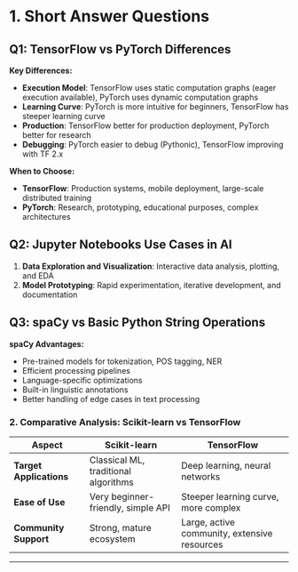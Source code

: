 # 1. Short Answer Questions

## Q1: TensorFlow vs PyTorch Differences
**Key Differences:**
- **Execution Model**: TensorFlow uses static computation graphs (eager execution available), PyTorch uses dynamic computation graphs
- **Learning Curve**: PyTorch is more intuitive for beginners, TensorFlow has steeper learning curve
- **Production**: TensorFlow better for production deployment, PyTorch better for research
- **Debugging**: PyTorch easier to debug (Pythonic), TensorFlow improving with TF 2.x

**When to Choose:**
- **TensorFlow**: Production systems, mobile deployment, large-scale distributed training
- **PyTorch**: Research, prototyping, educational purposes, complex architectures

## Q2: Jupyter Notebooks Use Cases in AI
1. **Data Exploration and Visualization**: Interactive data analysis, plotting, and EDA
2. **Model Prototyping**: Rapid experimentation, iterative development, and documentation

## Q3: spaCy vs Basic Python String Operations
**spaCy Advantages:**
- Pre-trained models for tokenization, POS tagging, NER
- Efficient processing pipelines
- Language-specific optimizations
- Built-in linguistic annotations
- Better handling of edge cases in text processing

### 2. Comparative Analysis: Scikit-learn vs TensorFlow

| Aspect | Scikit-learn | TensorFlow |
|--------|-------------|------------|
| **Target Applications** | Classical ML, traditional algorithms | Deep learning, neural networks |
| **Ease of Use** | Very beginner-friendly, simple API | Steeper learning curve, more complex |
| **Community Support** | Strong, mature ecosystem | Large, active community, extensive resources |

---